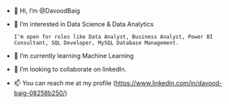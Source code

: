 - 👋 Hi, I’m @DavoodBaig
- 👀 I’m interested in Data Science & Data Analytics
  
      I'm open for roles like Data Analyst, Business Analyst, Power BI Consultant, SQL Developer, MySQL Database Management. 

- 🌱 I’m currently learning Machine Learning


- 💞️ I’m looking to collaborate on linkedIn.
- 📫 You can reach me at my profile (https://www.linkedin.com/in/davood-baig-08258b250/)

<!---
DavoodBaig/DavoodBaig is a ✨ special ✨ repository because its `README.md` (this file) appears on your GitHub profile.
You can click the Preview link to take a look at your changes.
--->
